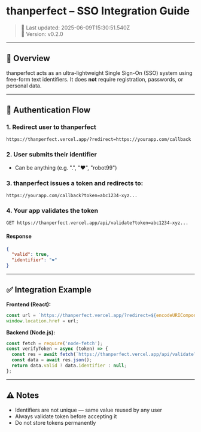 # thanperfect – SSO Integration Guide

> 📅 Last updated: 2025-06-09T15:30:51.540Z  
> 📌 Version: v0.2.0

---

## 🧭 Overview

thanperfect acts as an ultra-lightweight Single Sign-On (SSO) system using free-form text identifiers. It does **not** require registration, passwords, or personal data.

---

## 🔗 Authentication Flow

### 1. Redirect user to thanperfect
```
https://thanperfect.vercel.app/?redirect=https://yourapp.com/callback
```

### 2. User submits their identifier
- Can be anything (e.g. ".", "❤️", "robot99")

### 3. thanperfect issues a token and redirects to:
```
https://yourapp.com/callback?token=abc1234-xyz...
```

### 4. Your app validates the token
```
GET https://thanperfect.vercel.app/api/validate?token=abc1234-xyz...
```

#### Response
```json
{
  "valid": true,
  "identifier": "❤️"
}
```

---

## ✅ Integration Example

**Frontend (React):**
```js
const url = `https://thanperfect.vercel.app/?redirect=${encodeURIComponent(window.location.href)}`;
window.location.href = url;
```

**Backend (Node.js):**
```js
const fetch = require('node-fetch');
const verifyToken = async (token) => {
  const res = await fetch(`https://thanperfect.vercel.app/api/validate?token=${token}`);
  const data = await res.json();
  return data.valid ? data.identifier : null;
};
```

---

## ⚠️ Notes

- Identifiers are not unique — same value reused by any user
- Always validate token before accepting it
- Do not store tokens permanently

